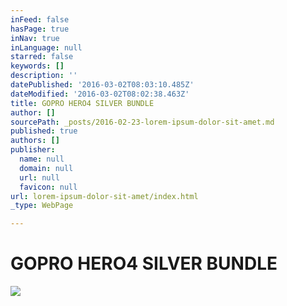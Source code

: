 ```yaml
---
inFeed: false
hasPage: true
inNav: true
inLanguage: null
starred: false
keywords: []
description: ''
datePublished: '2016-03-02T08:03:10.485Z'
dateModified: '2016-03-02T08:02:38.463Z'
title: GOPRO HERO4 SILVER BUNDLE
author: []
sourcePath: _posts/2016-02-23-lorem-ipsum-dolor-sit-amet.md
published: true
authors: []
publisher:
  name: null
  domain: null
  url: null
  favicon: null
url: lorem-ipsum-dolor-sit-amet/index.html
_type: WebPage

---
```

# GOPRO HERO4 SILVER BUNDLE
![](https://the-grid-user-content.s3-us-west-2.amazonaws.com/d6a41aea-a524-4586-bf96-b7b23c51873a.jpg)

#
